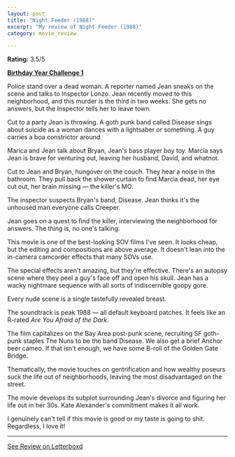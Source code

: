 ```yaml
---
layout: post
title: "Night Feeder (1988)"
excerpt: "My review of Night Feeder (1988)"
category: movie_review

---
```


**Rating:** 3.5/5

<b><a href="https://boxd.it/sWI7Y" rel="nofollow">Birthday Year Challenge 1</a></b>

Police stand over a dead woman. A reporter named Jean sneaks on the scene and talks to Inspector Lonzo. Jean recently moved to this neighborhood, and this murder is the third in two weeks. She gets no answers, but the Inspector tells her to leave town.

Cut to a party Jean is throwing. A goth punk band called Disease sings about suicide as a woman dances with a lightsaber or something. A guy carries a boa constrictor around.

Marica and Jean talk about Bryan, Jean's bass player boy toy. Marcia says Jean is brave for venturing out, leaving her husband, David, and whatnot.

Cut to Jean and Bryan, hungover on the couch. They hear a noise in the bathroom. They pull back the shower curtain to find Marcia dead, her eye cut out, her brain missing — the killer's MO.

The inspector suspects Bryan's band, Disease. Jean thinks it's the unhoused man everyone calls Creeper.

Jean goes on a quest to find the killer, interviewing the neighborhood for answers. The thing is, no one's talking.

This movie is one of the best-looking SOV films I've seen. It looks cheap, but the editing and compositions are above average. It doesn't lean into the in-camera camcorder effects that many SOVs use.

The special effects aren't amazing, but they're effective. There's an autopsy scene where they peel a guy's face off and open his skull. Jean has a wacky nightmare sequence with all sorts of indiscernible goopy gore.

Every nude scene is a single tastefully revealed breast.

The soundtrack is peak 1988 — all default keyboard patches. It feels like an R-rated <i>Are You Afraid of the Dark</i>.

The film capitalizes on the Bay Area post-punk scene, recruiting SF goth-punk staples The Nuns to be the band Disease. We also get a brief Anchor beer cameo. If that isn't enough, we have some B-roll of the Golden Gate Bridge.

Thematically, the movie touches on gentrification and how wealthy poseurs suck the life out of neighborhoods, leaving the most disadvantaged on the street.

The movie develops its subplot surrounding Jean's divorce and figuring her life out in her 30s. Kate Alexander's commitment makes it all work.

I genuinely can't tell if this movie is good or my taste is going to shit. Regardless, I love it!

<hr>

[See Review on Letterboxd](https://boxd.it/5POSwJ)
